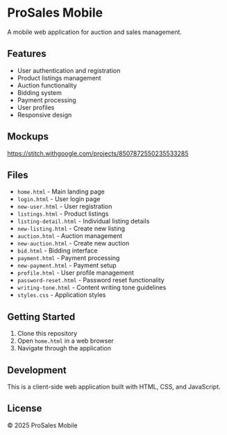 # ProSales Mobile

A mobile web application for auction and sales management.

## Features

- User authentication and registration
- Product listings management
- Auction functionality
- Bidding system
- Payment processing
- User profiles
- Responsive design

## Mockups

https://stitch.withgoogle.com/projects/8507872550235533285

## Files

- `home.html` - Main landing page
- `login.html` - User login page
- `new-user.html` - User registration
- `listings.html` - Product listings
- `listing-detail.html` - Individual listing details
- `new-listing.html` - Create new listing
- `auction.html` - Auction management
- `new-auction.html` - Create new auction
- `bid.html` - Bidding interface
- `payment.html` - Payment processing
- `new-payment.html` - Payment setup
- `profile.html` - User profile management
- `password-reset.html` - Password reset functionality
- `writing-tone.html` - Content writing tone guidelines
- `styles.css` - Application styles

## Getting Started

1. Clone this repository
2. Open `home.html` in a web browser
3. Navigate through the application

## Development

This is a client-side web application built with HTML, CSS, and JavaScript.

## License

© 2025 ProSales Mobile
